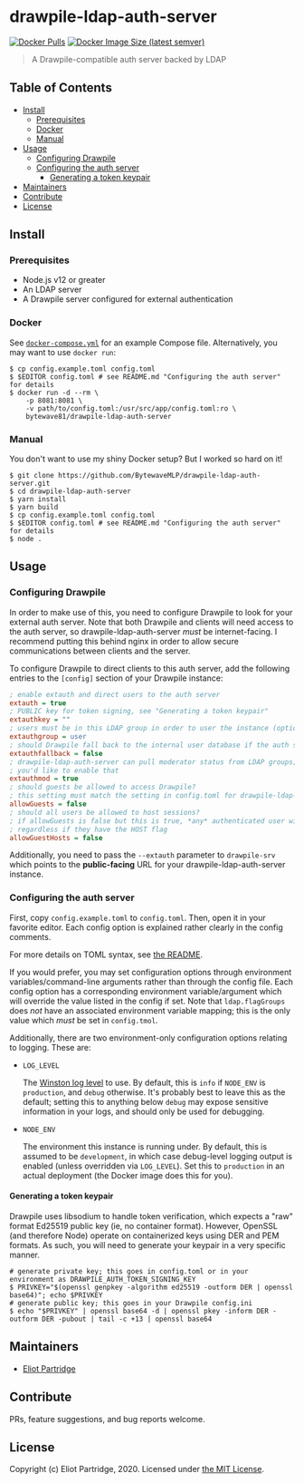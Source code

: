 # drawpile-ldap-auth-server

[![Docker Pulls](https://img.shields.io/docker/pulls/bytewave81/drawpile-ldap-auth-server)][docker-hub-repo]
[![Docker Image Size (latest semver)](https://img.shields.io/docker/image-size/bytewave81/drawpile-ldap-auth-server)][docker-hub-repo]

> A Drawpile-compatible auth server backed by LDAP

## Table of Contents

- [Install](#install)
  - [Prerequisites](#prerequisites)
  - [Docker](#docker)
  - [Manual](#manual)
- [Usage](#usage)
  - [Configuring Drawpile](#configuring-drawpile)
  - [Configuring the auth server](#configuring-the-auth-server)
    - [Generating a token keypair](#generating-a-token-keypair)
- [Maintainers](#maintainers)
- [Contribute](#contribute)
- [License](#license)

## Install

### Prerequisites

- Node.js v12 or greater
- An LDAP server
- A Drawpile server configured for external authentication

### Docker

See [`docker-compose.yml`](/docker-compose.yml) for an example Compose file. Alternatively, you may want to use `docker run`:

```shell
$ cp config.example.toml config.toml
$ $EDITOR config.toml # see README.md "Configuring the auth server" for details
$ docker run -d --rm \
    -p 8081:8081 \
    -v path/to/config.toml:/usr/src/app/config.toml:ro \
    bytewave81/drawpile-ldap-auth-server
```

### Manual

You don't want to use my shiny Docker setup? But I worked so hard on it!

```shell
$ git clone https://github.com/BytewaveMLP/drawpile-ldap-auth-server.git
$ cd drawpile-ldap-auth-server
$ yarn install
$ yarn build
$ cp config.example.toml config.toml
$ $EDITOR config.toml # see README.md "Configuring the auth server" for details
$ node .
```

## Usage

### Configuring Drawpile

In order to make use of this, you need to configure Drawpile to look for your external auth server. Note that both Drawpile and clients will need access to the auth server, so drawpile-ldap-auth-server *must* be internet-facing. I recommend putting this behind nginx in order to allow secure communications between clients and the server.

To configure Drawpile to direct clients to this auth server, add the following entries to the `[config]` section of your Drawpile instance:

```ini
; enable extauth and direct users to the auth server
extauth = true
; PUBLIC key for token signing, see "Generating a token keypair"
extauthkey = ""
; users must be in this LDAP group in order to user the instance (optional)
extauthgroup = user
; should Drawpile fall back to the internal user database if the auth server is unreachable?
extauthfallback = false
; drawpile-ldap-auth-server can pull moderator status from LDAP groups; set this to true if
; you'd like to enable that
extauthmod = true
; should guests be allowed to access Drawpile?
; this setting must match the setting in config.toml for drawpile-ldap-auth-server
allowGuests = false
; should all users be allowed to host sessions?
; if allowGuests is false but this is true, *any* authenticated user will be allowed to host sessions
; regardless if they have the HOST flag
allowGuestHosts = false
```

Additionally, you need to pass the `--extauth` parameter to `drawpile-srv` which points to the **public-facing** URL for your drawpile-ldap-auth-server instance.

### Configuring the auth server

First, copy `config.example.toml` to `config.toml`. Then, open it in your favorite editor. Each config option is explained rather clearly in the config comments.

For more details on TOML syntax, see [the README](https://github.com/toml-lang/toml#user-content-example).

If you would prefer, you may set configuration options through environment variables/command-line arguments rather than through the config file. Each config option has a corresponding environment variable/argument which will override the value listed in the config if set. Note that `ldap.flagGroups` does *not* have an associated environment variable mapping; this is the only value which *must* be set in `config.tmol`.

Additionally, there are two environment-only configuration options relating to logging. These are:

- `LOG_LEVEL`

  The [Winston log level](https://github.com/winstonjs/winston#logging-levels) to use. By default, this is `info` if `NODE_ENV` is `production`, and `debug` otherwise. It's probably best to leave this as the default; setting this to anything below `debug` may expose sensitive information in your logs, and should only be used for debugging.

- `NODE_ENV`

  The environment this instance is running under. By default, this is assumed to be `development`, in which case debug-level logging output is enabled (unless overridden via `LOG_LEVEL`). Set this to `production` in an actual deployment (the Docker image does this for you).

#### Generating a token keypair

Drawpile uses libsodium to handle token verification, which expects a "raw" format Ed25519 public key (ie, no container format). However, OpenSSL (and therefore Node) operate on containerized keys using DER and PEM formats. As such, you will need to generate your keypair in a very specific manner.

```shell
# generate private key; this goes in config.toml or in your environment as DRAWPILE_AUTH_TOKEN_SIGNING_KEY
$ PRIVKEY="$(openssl genpkey -algorithm ed25519 -outform DER | openssl base64)"; echo $PRIVKEY
# generate public key; this goes in your Drawpile config.ini
$ echo "$PRIVKEY" | openssl base64 -d | openssl pkey -inform DER -outform DER -pubout | tail -c +13 | openssl base64
```

## Maintainers

- [Eliot Partridge](https://github.com/BytewaveMLP)

## Contribute

PRs, feature suggestions, and bug reports welcome.

## License

Copyright (c) Eliot Partridge, 2020. Licensed under [the MIT License](/LICENSE).

[docker-hub-repo]: https://hub.docker.com/r/bytewave81/drawpile-ldap-auth-server
